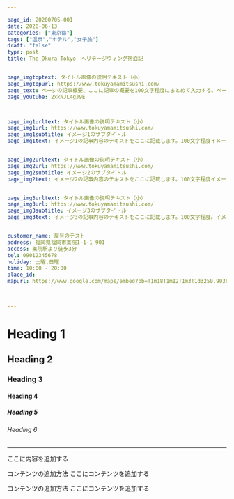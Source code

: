 ```yaml
---

page_id: 20200705-001
date: 2020-06-13
categories: ["東京都"]
tags: ["温泉","ホテル","女子旅"] 
draft: "false"
type: post
title: The Okura Tokyo　ヘリテージウィング宿泊記


page_imgtoptext: タイトル画像の説明テキスト（小）
page_imgtopurl: https://www.tokuyamamitsushi.com/
page_text: ページの記事概要、ここに記事の概要を100文字程度にまとめて入力する。ページの記事概要、ここに記事の概要を100文字程度にまとめて入力する。ページの記事概要、ここに記事の概要を100文字程度にまとめて入力する。ページの記事概要、ここに記事の概要を100文字程度にまとめて入力する。ページの記事概要、ここに記事の概要を100文字程度にまとめて入力する。
page_youtube: 2xkNJL4gJ9E



page_img1urltext: タイトル画像の説明テキスト（小）
page_img1url: https://www.tokuyamamitsushi.com/
page_img1subtitle: イメージ1のサブタイトル
page_img1text: イメージ1の記事内容のテキストをここに記載します。100文字程度イメージ1の記事内容のテキストをここに記載します。100文字程度イメージ1の記事内容のテキストをここに記載します。100文字程度イメージ1の記事内容のテキストをここに記載します。100文字程度イメージ1の記事内容のテキストをここに記載します。100文字程度


page_img2urltext: タイトル画像の説明テキスト（小）
page_img2url: https://www.tokuyamamitsushi.com/
page_img2subtitle: イメージ2のサブタイトル
page_img2text: イメージ2の記事内容のテキストをここに記載します。100文字程度イメージ2の記事内容のテキストをここに記載します。100文字程度イメージ2の記事内容のテキストをここに記載します。100文字程度イメージ2の記事内容のテキストをここに記載します。100文字程度イメージ2の記事内容のテキストをここに記載します。100文字程度イメージ2の記事内容のテキストをここに記載します。100文字程度


page_img3urltext: タイトル画像の説明テキスト（小）
page_img3url: https://www.tokuyamamitsushi.com/
page_img3subtitle: イメージ3のサブタイトル
page_img3text: イメージ3の記事内容のテキストをここに記載します。100文字程度。イメージ3の記事内容のテキストをここに記載します。100文字程度。イメージ3の記事内容のテキストをここに記載します。100文字程度。イメージ3の記事内容のテキストをここに記載します。100文字程度。イメージ3の記事内容のテキストをここに記載します。100文字程度


customer_name: 屋号のテスト
address: 福岡県福岡市薬院1-1-1 901
access: 薬院駅より徒歩3分
tel: 09012345678
holiday: 土曜,日曜
time: 10:00 - 20:00
place_id: 
mapurl: https://www.google.com/maps/embed?pb=!1m18!1m12!1m3!1d3250.9038494534743!2d139.62698201525203!3d35.432411780253034!2m3!1f0!2f0!3f0!3m2!1i1024!2i768!4f13.1!3m3!1m2!1s0x60185c94b841a15f%3A0x36fe631190644dd7!2z44CSMjMyLTAwMzMg56We5aWI5bed55yM5qiq5rWc5biC5Y2X5Yy65Lit5p2R55S677yT5LiB55uu77yS77yQ77yW4oiS77yR!5e0!3m2!1sja!2sjp!4v1589935801737!5m2!1sja!2sjp



---
```


# Heading 1
## Heading 2
### Heading 3
#### Heading 4
##### Heading 5
###### Heading 6

<hr>
ここに内容を追加する


コンテンツの追加方法
ここにコンテンツを追加する

コンテンツの追加方法
ここにコンテンツを追加する

